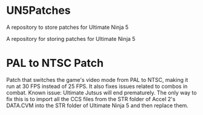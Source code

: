 # UN5Patches
A repository to store patches for Ultimate Ninja 5

A repository for storing patches for Ultimate Ninja 5

# PAL to NTSC Patch
Patch that switches the game's video mode from PAL to NTSC, making it run at 30 FPS instead of 25 FPS. It also fixes issues related to combos in combat.
Known issue: Ultimate Jutsus will end prematurely. The only way to fix this is to import all the CCS files from the STR folder of Accel 2's DATA.CVM into the STR folder of Ultimate Ninja 5 and then replace them.
